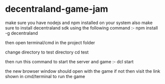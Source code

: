 # decentraland-game-jam
make sure you have nodejs and npm installed on your system
also make sure to install decentraland sdk using the following command :-
npm install -g decentraland

then open terminal/cmd in the project folder

change directory to test directory
cd test

then run this command to start the server and game :-
dcl start

the new browser window should open with the game
if not then visit the link shown in cmd/terminal to run the game
